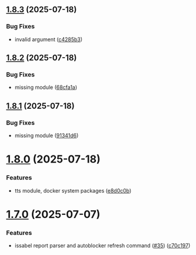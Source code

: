 ## [1.8.3](https://github.com/phonevox/voxbot/compare/v1.8.2...v1.8.3) (2025-07-18)


### Bug Fixes

* invalid argument ([c4285b3](https://github.com/phonevox/voxbot/commit/c4285b34aaaa27510295d7155460b46d7743251b))



## [1.8.2](https://github.com/phonevox/voxbot/compare/v1.8.1...v1.8.2) (2025-07-18)


### Bug Fixes

* missing module ([68cfa1a](https://github.com/phonevox/voxbot/commit/68cfa1a67ffab7c7d324ce81681f26d90c695cfd))



## [1.8.1](https://github.com/phonevox/voxbot/compare/v1.8.0...v1.8.1) (2025-07-18)


### Bug Fixes

* missing module ([91341d6](https://github.com/phonevox/voxbot/commit/91341d65dbc062eaf8540e04cd4edc160f01355b))



# [1.8.0](https://github.com/phonevox/voxbot/compare/v1.7.0...v1.8.0) (2025-07-18)


### Features

* tts module, docker system packages ([e8d0c0b](https://github.com/phonevox/voxbot/commit/e8d0c0b838fed229fd2c1184485d14e1a1902189))



# [1.7.0](https://github.com/phonevox/voxbot/compare/v1.6.1...v1.7.0) (2025-07-07)


### Features

* issabel report parser and autoblocker refresh command ([#35](https://github.com/phonevox/voxbot/issues/35)) ([c70c197](https://github.com/phonevox/voxbot/commit/c70c19798eaf0d12a388667ac47ef323e033e7d2))



